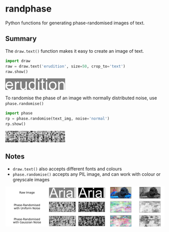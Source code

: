 # randphase
Python functions for generating phase-randomised images of text.

## Summary

The `draw.text()` function makes it easy to create an image of text.

```python
import draw
raw = draw.text('erudition', size=50, crop_to='text')
raw.show()
```

![](img/small_img1.png)

To randomise the phase of an image with normally distributed noise, use `phase.randomise()`

```python
import phase
rp = phase.randomise(text_img, noise='normal')
rp.show()
```

![](img/small_img1_ph.png)

## Notes

* `draw.text()` also accepts different fonts and colours
* `phase.randomise()` accepts any PIL image, and can work with colour or greyscale images

![](img/examples.png)
